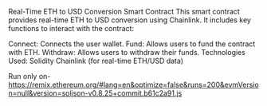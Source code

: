 Real-Time ETH to USD Conversion Smart Contract
This smart contract provides real-time ETH to USD conversion using Chainlink. It includes key functions to interact with the contract:

Connect: Connects the user wallet.
Fund: Allows users to fund the contract with ETH.
Withdraw: Allows users to withdraw their funds.
Technologies Used:
Solidity
Chainlink (for real-time ETH/USD data)

Run only on- https://remix.ethereum.org/#lang=en&optimize=false&runs=200&evmVersion=null&version=soljson-v0.8.25+commit.b61c2a91.js
